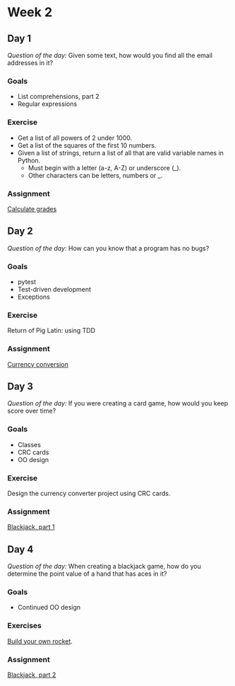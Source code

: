 # Week 2

## Day 1

*Question of the day:* Given some text, how would you find all the email addresses in it?

### Goals

* List comprehensions, part 2
* Regular expressions

### Exercise

* Get a list of all powers of 2 under 1000.
* Get a list of the squares of the first 10 numbers.
* Given a list of strings, return a list of all that are valid variable names in Python.
    * Must begin with a letter (a-z, A-Z) or underscore (\_).
    * Other characters can be letters, numbers or \_.

### Assignment

[Calculate grades](assignments/calculate-grades)

## Day 2

*Question of the day:* How can you know that a program has no bugs?

### Goals

* pytest
* Test-driven development
* Exceptions

### Exercise

Return of Pig Latin: using TDD

### Assignment

[Currency conversion](assignments/currency-converter)

## Day 3

*Question of the day:* If you were creating a card game, how would you keep
score over time?

### Goals

* Classes
* CRC cards
* OO design

### Exercise

Design the currency converter project using CRC cards.

### Assignment

[Blackjack, part 1](assignments/blackjack-1)

## Day 4

*Question of the day:* When creating a blackjack game, how do you determine
the point value of a hand that has aces in it?

### Goals

* Continued OO design

### Exercises

[Build your own rocket](http://introtopython.org/all_exercises_challenges.html#your-own-rocket-2).

### Assignment

[Blackjack, part 2](assignments/blackjack-2)

